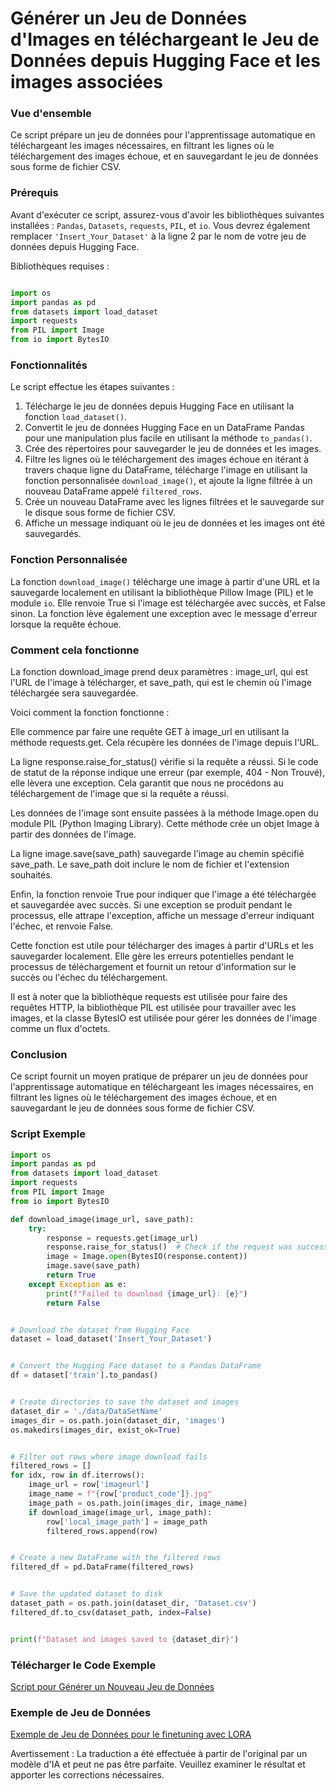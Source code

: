 # Générer un Jeu de Données d'Images en téléchargeant le Jeu de Données depuis Hugging Face et les images associées

### Vue d'ensemble

Ce script prépare un jeu de données pour l'apprentissage automatique en téléchargeant les images nécessaires, en filtrant les lignes où le téléchargement des images échoue, et en sauvegardant le jeu de données sous forme de fichier CSV.

### Prérequis

Avant d'exécuter ce script, assurez-vous d'avoir les bibliothèques suivantes installées : `Pandas`, `Datasets`, `requests`, `PIL`, et `io`. Vous devrez également remplacer `'Insert_Your_Dataset'` à la ligne 2 par le nom de votre jeu de données depuis Hugging Face.

Bibliothèques requises :

```python

import os
import pandas as pd
from datasets import load_dataset
import requests
from PIL import Image
from io import BytesIO
```

### Fonctionnalités

Le script effectue les étapes suivantes :

1. Télécharge le jeu de données depuis Hugging Face en utilisant la fonction `load_dataset()`.
2. Convertit le jeu de données Hugging Face en un DataFrame Pandas pour une manipulation plus facile en utilisant la méthode `to_pandas()`.
3. Crée des répertoires pour sauvegarder le jeu de données et les images.
4. Filtre les lignes où le téléchargement des images échoue en itérant à travers chaque ligne du DataFrame, télécharge l'image en utilisant la fonction personnalisée `download_image()`, et ajoute la ligne filtrée à un nouveau DataFrame appelé `filtered_rows`.
5. Crée un nouveau DataFrame avec les lignes filtrées et le sauvegarde sur le disque sous forme de fichier CSV.
6. Affiche un message indiquant où le jeu de données et les images ont été sauvegardés.

### Fonction Personnalisée

La fonction `download_image()` télécharge une image à partir d'une URL et la sauvegarde localement en utilisant la bibliothèque Pillow Image (PIL) et le module `io`. Elle renvoie True si l'image est téléchargée avec succès, et False sinon. La fonction lève également une exception avec le message d'erreur lorsque la requête échoue.

### Comment cela fonctionne

La fonction download_image prend deux paramètres : image_url, qui est l'URL de l'image à télécharger, et save_path, qui est le chemin où l'image téléchargée sera sauvegardée.

Voici comment la fonction fonctionne :

Elle commence par faire une requête GET à image_url en utilisant la méthode requests.get. Cela récupère les données de l'image depuis l'URL.

La ligne response.raise_for_status() vérifie si la requête a réussi. Si le code de statut de la réponse indique une erreur (par exemple, 404 - Non Trouvé), elle lèvera une exception. Cela garantit que nous ne procédons au téléchargement de l'image que si la requête a réussi.

Les données de l'image sont ensuite passées à la méthode Image.open du module PIL (Python Imaging Library). Cette méthode crée un objet Image à partir des données de l'image.

La ligne image.save(save_path) sauvegarde l'image au chemin spécifié save_path. Le save_path doit inclure le nom de fichier et l'extension souhaités.

Enfin, la fonction renvoie True pour indiquer que l'image a été téléchargée et sauvegardée avec succès. Si une exception se produit pendant le processus, elle attrape l'exception, affiche un message d'erreur indiquant l'échec, et renvoie False.

Cette fonction est utile pour télécharger des images à partir d'URLs et les sauvegarder localement. Elle gère les erreurs potentielles pendant le processus de téléchargement et fournit un retour d'information sur le succès ou l'échec du téléchargement.

Il est à noter que la bibliothèque requests est utilisée pour faire des requêtes HTTP, la bibliothèque PIL est utilisée pour travailler avec les images, et la classe BytesIO est utilisée pour gérer les données de l'image comme un flux d'octets.

### Conclusion

Ce script fournit un moyen pratique de préparer un jeu de données pour l'apprentissage automatique en téléchargeant les images nécessaires, en filtrant les lignes où le téléchargement des images échoue, et en sauvegardant le jeu de données sous forme de fichier CSV.

### Script Exemple

```python
import os
import pandas as pd
from datasets import load_dataset
import requests
from PIL import Image
from io import BytesIO

def download_image(image_url, save_path):
    try:
        response = requests.get(image_url)
        response.raise_for_status()  # Check if the request was successful
        image = Image.open(BytesIO(response.content))
        image.save(save_path)
        return True
    except Exception as e:
        print(f"Failed to download {image_url}: {e}")
        return False


# Download the dataset from Hugging Face
dataset = load_dataset('Insert_Your_Dataset')


# Convert the Hugging Face dataset to a Pandas DataFrame
df = dataset['train'].to_pandas()


# Create directories to save the dataset and images
dataset_dir = './data/DataSetName'
images_dir = os.path.join(dataset_dir, 'images')
os.makedirs(images_dir, exist_ok=True)


# Filter out rows where image download fails
filtered_rows = []
for idx, row in df.iterrows():
    image_url = row['imageurl']
    image_name = f"{row['product_code']}.jpg"
    image_path = os.path.join(images_dir, image_name)
    if download_image(image_url, image_path):
        row['local_image_path'] = image_path
        filtered_rows.append(row)


# Create a new DataFrame with the filtered rows
filtered_df = pd.DataFrame(filtered_rows)


# Save the updated dataset to disk
dataset_path = os.path.join(dataset_dir, 'Dataset.csv')
filtered_df.to_csv(dataset_path, index=False)


print(f"Dataset and images saved to {dataset_dir}")
```

### Télécharger le Code Exemple
[Script pour Générer un Nouveau Jeu de Données](../../../../code/04.Finetuning/generate_dataset.py)

### Exemple de Jeu de Données
[Exemple de Jeu de Données pour le finetuning avec LORA](../../../../code/04.Finetuning/olive-ort-example/dataset/dataset-classification.json)

Avertissement : La traduction a été effectuée à partir de l'original par un modèle d'IA et peut ne pas être parfaite. 
Veuillez examiner le résultat et apporter les corrections nécessaires.